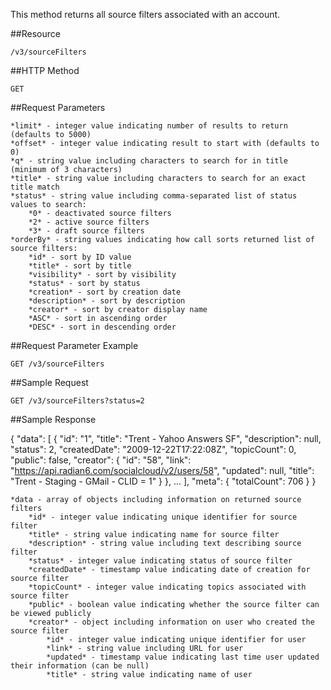 This method returns all source filters associated with an account.

##Resource

	/v3/sourceFilters

##HTTP Method

	GET

##Request Parameters

	*limit* - integer value indicating number of results to return (defaults to 5000)
	*offset* - integer value indicating result to start with (defaults to 0)
	*q* - string value including characters to search for in title (minimum of 3 characters)
	*title* - string value including characters to search for an exact title match
	*status* - string value including comma-separated list of status values to search:
		*0* - deactivated source filters
		*2* - active source filters
		*3* - draft source filters
	*orderBy* - string values indicating how call sorts returned list of source filters:
		*id* - sort by ID value
		*title* - sort by title
		*visibility* - sort by visibility
		*status* - sort by status
		*creation* - sort by creation date
		*description* - sort by description
		*creator* - sort by creator display name
		*ASC* - sort in ascending order
		*DESC* - sort in descending order

##Request Parameter Example

	GET /v3/sourceFilters

##Sample Request
```
GET /v3/sourceFilters?status=2
```

##Sample Response

{
  "data": [
    {
      "id": "1",
      "title": "Trent - Yahoo Answers SF",
      "description": null,
      "status": 2,
      "createdDate": "2009-12-22T17:22:08Z",
      "topicCount": 0,
      "public": false,
      "creator": {
        "id": "58",
        "link": "https://api.radian6.com/socialcloud/v2/users/58",
        "updated": null,
        "title": "Trent - Staging - GMail - CLID  = 1"
      }
    },
    ...
  ],
  "meta": {
    "totalCount": 706
  }
}

	*data - array of objects including information on returned source filters
		*id* - integer value indicating unique identifier for source filter
		*title* - string value indicating name for source filter
		*description* - string value including text describing source filter
		*status* - integer value indicating status of source filter
		*createdDate* - timestamp value indicating date of creation for source filter
		*topicCount* - integer value indicating topics associated with source filter
		*public* - boolean value indicating whether the source filter can be viewed publicly
		*creator* - object including information on user who created the source filter
			*id* - integer value indicating unique identifier for user
			*link* - string value including URL for user
			*updated* - timestamp value indicating last time user updated their information (can be null)
			*title* - string value indicating name of user
